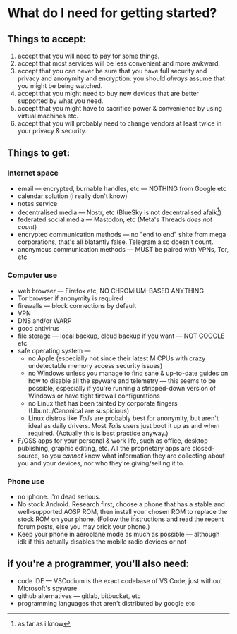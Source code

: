 # What do I need for getting started?

## Things to accept:

1. accept that you will need to pay for some things.
2. accept that most services will be less convenient and more awkward.
3. accept that you can never be sure that you have full security and privacy and anonymity and encryption: you should _always_ assume that you might be being watched.
4. accept that you might need to buy new devices that are better supported by what you need.
5. accept that you might have to sacrifice power & convenience by using virtual machines etc.
6. accept that you will probably need to change vendors at least twice in your privacy & security.

## Things to get:

### Internet space

* email — encrypted, burnable handles, etc — NOTHING from Google etc
* calendar solution (i really don't know)
* notes service
* decentralised media — Nostr, etc (BlueSky is not decentralised afaik[^1])
* federated social media — Mastodon, etc (Meta's Threads _does not count_)
* encrypted communication methods — no "end to end" shite from mega corporations, that's all blatantly false. Telegram also doesn't count.
* anonymous communication methods — MUST be paired with VPNs, Tor, etc

### Computer use

* web browser — Firefox etc, NO CHROMIUM-BASED ANYTHING
* Tor browser if anonymity is required&#x20;
* firewalls — block connections by default&#x20;
* VPN&#x20;
* DNS and/or WARP&#x20;
* good antivirus&#x20;
* file storage — local backup, cloud backup if you want — NOT GOOGLE etc
* safe operating system —&#x20;
  * no Apple (especially not since their latest M CPUs with crazy undetectable memory access security issues)
  * no Windows unless you manage to find sane & up-to-date guides on how to disable all the spyware and telemetry — this seems to be possible, especially if you're running a stripped-down version of Windows or have tight firewall configurations
  * no Linux that has been tainted by corporate fingers (Ubuntu/Canonical are suspicious)&#x20;
  * Linux distros like _Tails_ are probably best for anonymity, but aren't ideal as daily drivers. Most _Tails_ users just boot it up as and when required. (Actually this is best practice anyway.)&#x20;
* F/OSS apps for your personal & work life, such as office, desktop publishing, graphic editing, etc. All the proprietary apps are closed-source, so you _cannot_ know what information they are collecting about you and your devices, nor who they're giving/selling it to.

### Phone use

* no iphone. I'm dead serious.
* No stock Android. Research first, choose a phone that has a stable and well-supported AOSP ROM, then install your chosen ROM to replace the stock ROM on your phone. (Follow the instructions and read the recent forum posts, else you may brick your phone.)&#x20;
* Keep your phone in aeroplane mode as much as possible — although idk if this actually disables the mobile radio devices or not

## if you're a programmer, you'll also need:

* code IDE — VSCodium is the exact codebase of VS Code, just without Microsoft's spyware
* github alternatives — gitlab, bitbucket, etc
* programming languages that aren't distributed by google etc

[^1]: as far as i know
